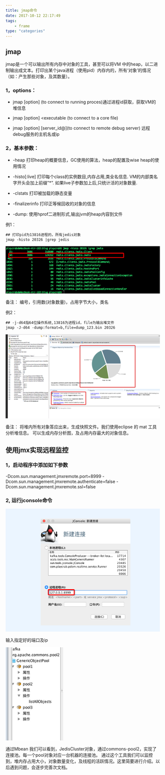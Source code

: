 ```yaml
---
title: jmap命令
date: 2017-10-12 22:17:49
tags:
    - frame
type: "categories"
---
```


## jmap

jmap是一个可以输出所有内存中对象的工具，甚至可以将VM 中的heap，以二进制输出成文本。打印出某个java进程（使用pid）内存内的，所有‘对象’的情况（如：产生那些对象，及其数量）。

### 1，options： 
* jmap [option] <pid> (to connect to running proces)通过进程id获取，获取VM的堆信息

* jmap [option] <executable <core> (to connect to a core file) 

* jmap [option] [server_id@]<remote server IP or hostname>(to connect to remote debug server) 远程debug服务的主机名或ip

### 2，基本参数：
* -heap 打印heap的概要信息，GC使用的算法，heap的配置及wise heap的使用情况
* -histo[:live]  打印每个class的实例数目,内存占用,类全名信息. VM的内部类名字开头会加上前缀”*”. 如果live子参数加上后,只统计活的对象数量. 

* -clstats 打印被加载的静态变量 
* -finalizerinfo 打印正等候回收的对象的信息
* -dump:<dump-options> 使用hprof二进制形式,输出jvm的heap内容到文件

例1：

```
## 打印pid为13816进程的，所有jedis对象
jmap -histo 20326 |grep jedis

```

![Alt text](https://raw.githubusercontent.com/nick-weixx/nick-weixx.github.io/master/img/jmap_1.png) 

备注： 编号，引用数(对象数量)，占用字节大小，类名

例2：

```
## -j-d64指64位操作系统,13816为进程id，file为输出堆文件
jmap -J-d64 -dump:format=b,file=dump_123.bin 20326

```

![Alt text](https://raw.githubusercontent.com/nick-weixx/nick-weixx.github.io/master/img/jmap_2.png) 


备注： 将堆内所有对象答应出来，生成快照文件。我们使用eclipse 的 mat 工具分析堆信息。
可以生成内存分析图，及占用内存最大的对象信息。


## 使用jmx实现远程监控

### 1，启动程序中添加如下参数

-Dcom.sun.management.jmxremote.port=8999
-Dcom.sun.management.jmxremote.authenticate=false
-Dcom.sun.management.jmxremote.ssl=false

### 2, 运行jconsole命令

![Alt text](https://raw.githubusercontent.com/nick-weixx/nick-weixx.github.io/master/img/jconsole_1.png) 

输入指定好的端口及ip

![Alt text](https://raw.githubusercontent.com/nick-weixx/nick-weixx.github.io/master/img/jconsole_2.png) 

通过Mbean 我们可以看到，JedisCluster对象，通过commons-pool2，实现了连接池。每一个pool对象对应一台机器的连接池。
通过这个工具我们可以监控到，堆内存占用大小，对象数量变化，及线程的活跃情况。这里简要进行介绍。以后遇到问题，会逐步完善次文档。
